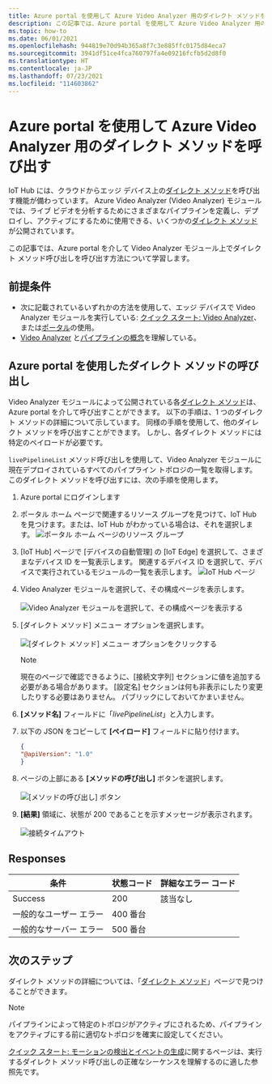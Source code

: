 ```yaml
---
title: Azure portal を使用して Azure Video Analyzer 用のダイレクト メソッドを呼び出す方法
description: この記事では、Azure portal を使用して Azure Video Analyzer 用のダイレクト メソッドを呼び出す方法の概要を示します。
ms.topic: how-to
ms.date: 06/01/2021
ms.openlocfilehash: 944819e70d94b365a8f7c3e885ffc0175d84eca7
ms.sourcegitcommit: 3941df51ce4fca760797fa4e09216fcfb5d2d8f0
ms.translationtype: HT
ms.contentlocale: ja-JP
ms.lasthandoff: 07/23/2021
ms.locfileid: "114603862"
---
```

# <a name="use-azure-portal-to-invoke-direct-methods-for-azure-video-analyzer"></a>Azure portal を使用して Azure Video Analyzer 用のダイレクト メソッドを呼び出す

IoT Hub には、クラウドからエッジ デバイス上の[ダイレクト メソッド](../../iot-hub/iot-hub-devguide-direct-methods.md#method-invocation-for-iot-edge-modules)を呼び出す機能が備わっています。 Azure Video Analyzer (Video Analyzer) モジュールでは、ライブ ビデオを分析するためにさまざまなパイプラインを定義し、デプロイし、アクティブにするために使用できる、いくつかの[ダイレクト メソッド](./direct-methods.md)が公開されています。

この記事では、Azure portal を介して Video Analyzer モジュール上でダイレクト メソッド呼び出しを呼び出す方法について学習します。

## <a name="prerequisites"></a>前提条件

* 次に記載されているいずれかの方法を使用して、エッジ デバイスで Video Analyzer モジュールを実行している: [クイック スタート: Video Analyzer](get-started-detect-motion-emit-events.md)、または[ポータル](./deploy-iot-edge-device.md)の使用。
* [Video Analyzer](overview.md) と[パイプラインの概念](pipeline.md)を理解している。

## <a name="invoking-direct-methods-via-azure-portal"></a>Azure portal を使用したダイレクト メソッドの呼び出し

Video Analyzer モジュールによって公開されている各[ダイレクト メソッド](./direct-methods.md)は、Azure portal を介して呼び出すことができます。 以下の手順は、1 つのダイレクト メソッドの詳細について示しています。 同様の手順を使用して、他のダイレクト メソッドを呼び出すことができます。 しかし、各ダイレクト メソッドには特定のペイロードが必要です。

`livePipelineList` メソッド呼び出しを使用して、Video Analyzer モジュールに現在デプロイされているすべてのパイプライン トポロジの一覧を取得します。 このダイレクト メソッドを呼び出すには、次の手順を使用します。

1. Azure portal にログインします
1. ポータル ホーム ページで関連するリソース グループを見つけて、IoT Hub を見つけます。または、IoT Hub がわかっている場合は、それを選択します。
    ![ポータル ホーム ページのリソース グループ](./media/use-azure-portal-to-invoke-direct-methods/portal-rg-home.png)
1. [IoT Hub] ページで [デバイスの自動管理] の [IoT Edge] を選択して、さまざまなデバイス ID を一覧表示します。 関連するデバイス ID を選択して、デバイスで実行されているモジュールの一覧を表示します。
    ![IoT Hub ページ](./media/use-azure-portal-to-invoke-direct-methods/iot-hub-page.png)
1. Video Analyzer モジュールを選択して、その構成ページを表示します。<br><br>
    ![Video Analyzer モジュールを選択して、その構成ページを表示する](./media/use-azure-portal-to-invoke-direct-methods/modules.png)
1. [ダイレクト メソッド] メニュー オプションを選択します。 <br><br>
    ![[ダイレクト メソッド] メニュー オプションをクリックする](./media/use-azure-portal-to-invoke-direct-methods/module-details.png)
    > [!NOTE]
    > 現在のページで確認できるように、[接続文字列] セクションに値を追加する必要がある場合があります。 [設定名] セクションは何も非表示にしたり変更したりする必要はありません。 パブリックにしておいてかまいません。

1. **[メソッド名]** フィールドに「*livePipelineList*」と入力します。
1. 以下の JSON をコピーして **[ペイロード]** フィールドに貼り付けます。
    ```json
    {
    "@apiVersion": "1.0"
    }
    ```
1. ページの上部にある **[メソッドの呼び出し]** ボタンを選択します。<br><br>
    ![[メソッドの呼び出し] ボタン](./media/use-azure-portal-to-invoke-direct-methods/direct-method.png)
1. **[結果]** 領域に、状態が 200 であることを示すメッセージが表示されます。<br><br>
    ![接続タイムアウト](./media/use-azure-portal-to-invoke-direct-methods/connection-timeout.png)

## <a name="responses"></a>Responses

| 条件             | 状態コード | 詳細なエラー コード |
|-----------------------|-------------|---------------------|
| Success               | 200         | 該当なし                 |
| 一般的なユーザー エラー   | 400 番台   |                     |
| 一般的なサーバー エラー | 500 番台   |                     |

## <a name="next-steps"></a>次のステップ

ダイレクト メソッドの詳細については、「[ダイレクト メソッド](./direct-methods.md)」ページで見つけることができます。

> [!NOTE]
> パイプラインによって特定のトポロジがアクティブにされるため、パイプラインをアクティブにする前に適切なトポロジを確実に設定してください。

[クイック スタート: モーションの検出とイベントの生成](detect-motion-emit-events-quickstart.md)に関するページは、実行するダイレクト メソッド呼び出しの正確なシーケンスを理解するのに適した参照先です。
